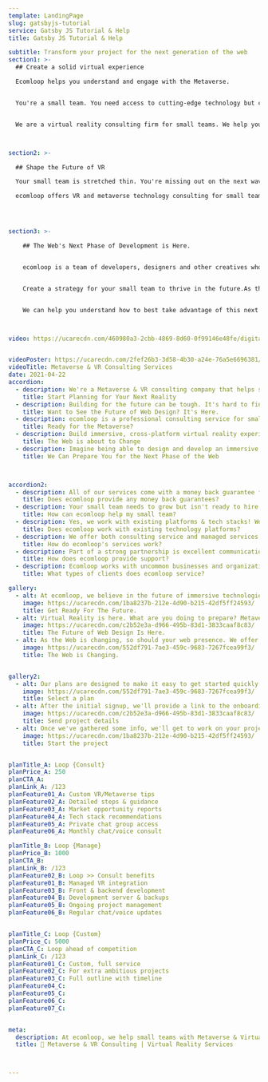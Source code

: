 ```yaml
---
template: LandingPage
slug: gatsbyjs-tutorial
service: Gatsby JS Tutorial & Help  
title: Gatsby JS Tutorial & Help

subtitle: Transform your project for the next generation of the web
section1: >-
  ## Create a solid virtual experience

  Ecomloop helps you understand and engage with the Metaverse.


  You're a small team. You need access to cutting-edge technology but can't afford it. Metaverse gives you all the tools and services of our full service consulting agency for a fraction of the cost. Now your small team has what it takes to succeed in VR/AR.


  We are a virtual reality consulting firm for small teams. We help you create, design and build projects with metaverse technology such as augmented reality and virtual reality. Our goal is to make sure that your business has the resources necessary to be prepared for the next phase of the web - Virtual Reality.



section2: >-

  ## Shape the Future of VR

  Your small team is stretched thin. You're missing out on the next wave of innovation and you're overworked. ecomloop is a metaverse & VR consulting company that can help you prepare for the future.

  ecomloop offers VR and metaverse technology consulting for small teams. We help you prepare for the next phase of the web with customized services, education, and training.




section3: >-

    ## The Web's Next Phase of Development is Here.


    ecomloop is a team of developers, designers and other creatives who believe in the Metaverse. We help small teams to prepare for what's next by building immersive experiences that put you into worlds you've never seen before.  


    Create a strategy for your small team to thrive in the future.As the world of digital reality continues to evolve, we are here to help you get ready.


    We can help you understand how to best take advantage of this next wave in web development.



video: https://ucarecdn.com/460980a3-2cbb-4869-8d60-0f99146e48fe/digitalmarketingservicesforecommerce.mp4


videoPoster: https://ucarecdn.com/2fef26b3-3d58-4b30-a24e-76a5e6696381/
videoTitle: Metaverse & VR Consulting Services
date: 2021-04-22
accordion:
  - description: We're a Metaverse & VR consulting company that helps small teams get ready for the next phase of the web.
    title: Start Planning for Your Next Reality
  - description: Building for the future can be tough. It's hard to find good advice and people who understand you. ecomloop understands what it takes to build a successful web project in the next phase of the internet.
    title: Want to See the Future of Web Design? It's Here.
  - description: ecomloop is a professional consulting service for small teams looking to explore and prepare for the next phase of the web. With expertise in Metaverse & VR, we can help you set up your project with security from start to finish.
    title: Ready for the Metaverse?
  - description: Build immersive, cross-platform virtual reality experiences with our immersive metaverse consulting services.
    title: The Web is about to Change
  - description: Imagine being able to design and develop an immersive 3D metaverse without having to code. ecomloop provides the full spectrum of services for small teams, from development and VR consulting to virtual art direction.
    title: We Can Prepare You for the Next Phase of the Web



accordion2:
  - description: All of our services come with a money back guarantee for new clients. Our goal is to build long-term relationships and help your small team achieve long-term success. If you aren't satisfied with any of the services provided, contact us within 10 days for a full refund.
    title: Does ecomloop provide any money back guarantees?
  - description: Your small team needs to grow but isn't ready to hire a new developer or digital strategy manager. ecomloop's experienced team is here to help you find the right solutions fast. We'll work as your partner to develop and execute a strategy for digital success.
    title: How can ecomloop help my small team?
  - description: Yes, we work with existing platforms & tech stacks! We've worked with a countless number of tech tools, SAAS apps, plugins, extensions, APIs and more. We're happy to work with your business' existing tech and processes. Depending on the situation, we can integrate with existing tech or work to replace and consolidate technologies.
    title: Does ecomloop work with existing technology platforms?
  - description: We offer both consulting service and managed services on a monthly basis. With managed services, we do the work to implement changes. With consulting, we advise you on the updates and next steps. In both cases, plans may be canceled at any time. Please cancel plans 7 days in advance of renewal by email or live chat.
    title: How do ecomloop's services work?
  - description: Part of a strong partnership is excellent communication. We offer live chat and fast email support, as well as scheduled voice/video calls. Reach out and we'll quickly reply with the info you need. We're here for you, and most importantly, we want to be a partner in your success.
    title: How does ecomloop provide support?
  - description: Ecomloop works with uncommon businesses and organizations in a range of industries. We've worked with home decor brands, industrial supply businesses, online medicine startups, dozens of consumer product goods businesses, real estate companies and more.
    title: What types of clients does ecomloop service?

gallery:
  - alt: At ecomloop, we believe in the future of immersive technologies. VR and AR will change how we do business, make products, design buildings, share ideas and so much more. We're here to help you be prepared for what's next.
    image: https://ucarecdn.com/1ba8237b-212e-4d90-b215-42df5ff24593/
    title: Get Ready For The Future.
  - alt: Virtual Reality is here. What are you doing to prepare? Metaverse & VR Consulting Services for small teams - making sure your business stays ahead of the curve.
    image: https://ucarecdn.com/c2b52e3a-d966-495b-83d1-3833caaf8c83/
    title: The Future of Web Design Is Here.
  - alt: As the Web is changing, so should your web presence. We offer consulting services for Metaverse and VR that will help you to prepare for the next phase of the web.
    image: https://ucarecdn.com/552df791-7ae3-459c-9683-7267fcea99f3/
    title: The Web is Changing.


gallery2:
  - alt: Our plans are designed to make it easy to get started quickly. We know you have better ways to use your time and want to make it simple. Review the details of the service plans and find the one that fits. Rest assured knowing you can always change your plan later on. Plans may be cancelled at anytime, though we aim to form long-term client relationships and work together for years!
    image: https://ucarecdn.com/552df791-7ae3-459c-9683-7267fcea99f3/
    title: Select a plan
  - alt: After the initial signup, we'll provide a link to the onboarding form to learn more about your project. We'll collect information some simple information including the current status, website address, and goals. You won't need to install any tracking codes or provide any admin access at this point. Don't worry if you don't have everything. You can always submit more information later.
    image: https://ucarecdn.com/c2b52e3a-d966-495b-83d1-3833caaf8c83/
    title: Send project details
  - alt: Once we've gathered some info, we'll get to work on your project and providing initial feedback. We'll map out a recommended plan of action, then discuss with you. Depending upon your plan, we'll put that plan into place or help to guide you.
    image: https://ucarecdn.com/1ba8237b-212e-4d90-b215-42df5ff24593/
    title: Start the project


planTitle_A: Loop {Consult}
planPrice_A: 250
planCTA_A:
planLink_A: /123
planFeature01_A: Custom VR/Metaverse tips
planFeature02_A: Detailed steps & guidance
planFeature03_A: Market opportunity reports
planFeature04_A: Tech stack recommendations  
planFeature05_A: Private chat group access
planFeature06_A: Monthly chat/voice consult

planTitle_B: Loop {Manage}
planPrice_B: 1000
planCTA_B:
planLink_B: /123
planFeature02_B: Loop >> Consult benefits
planFeature01_B: Managed VR integration
planFeature03_B: Front & backend development
planFeature04_B: Development server & backups  
planFeature05_B: Ongoing project management
planFeature06_B: Regular chat/voice updates


planTitle_C: Loop {Custom}
planPrice_C: 5000
planCTA_C: Loop ahead of competition
planLink_C: /123
planFeature01_C: Custom, full service  
planFeature02_C: For extra ambitious projects
planFeature03_C: Full outline with timeline
planFeature04_C:
planFeature05_C:
planFeature06_C:
planFeature07_C:


meta:
  description: At ecomloop, we help small teams with Metaverse & Virtual Reality/VR Consulting Services. It’s never been easier to be on the cutting edge of technological innovation.
  title: 🥽 Metaverse & VR Consulting | Virtual Reality Services



---
```

